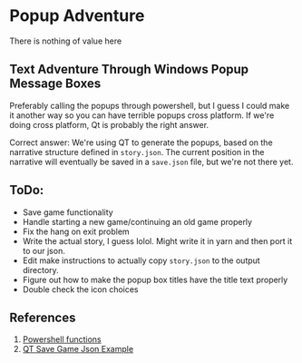 # Popup Adventure
There is nothing of value here


## Text Adventure Through Windows Popup Message Boxes
Preferably calling the popups through powershell, but I guess I could make it another way so you can have terrible popups cross platform. If we're doing cross platform, Qt is probably the right answer.

Correct answer: We're using QT to generate the popups, based on the narrative structure defined in ```story.json```. The current position in the narrative will eventually be saved in a ```save.json``` file, but we're not there yet.  

## ToDo:
 - Save game functionality
 - Handle starting a new game/continuing an old game properly
 - Fix the hang on exit problem
 - Write the actual story, I guess lolol. Might write it in yarn and then port it to our json.
 - Edit make instructions to actually copy ```story.json``` to the output directory.
 - Figure out how to make the popup box titles have the title text properly
 - Double check the icon choices


## References
1. [Powershell functions](https://learn.microsoft.com/en-us/powershell/scripting/learn/ps101/09-functions?view=powershell-7.3)
2. [QT Save Game Json Example](https://doc.qt.io/qt-6/qtcore-serialization-savegame-example.html)
